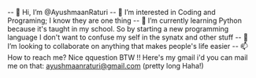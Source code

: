 -- 👋 Hi, I’m @AyushmaanRaturi
-- 👀 I’m interested in Coding and Programing; I know they are one thing
-- 🌱 I’m currently learning Python because it's taught in my school. So by starting a new programming language I don't want to confuse my self in the synatx and
     other stuff
-- 💞️ I’m looking to collaborate on anything that makes people's life easier
-- 📫 How to reach me? Nice qquestion BTW !! Here's my gmail i'd you can mail me on that: ayushmaanraturi@gmail.com (pretty long Haha!)



<!---
AyushmaanRaturi/AyushmaanRaturi is a ✨ special ✨ repository because its `README.md` (this file) appears on your GitHub profile.
You can click the Preview link to take a look at your changes.
--->
